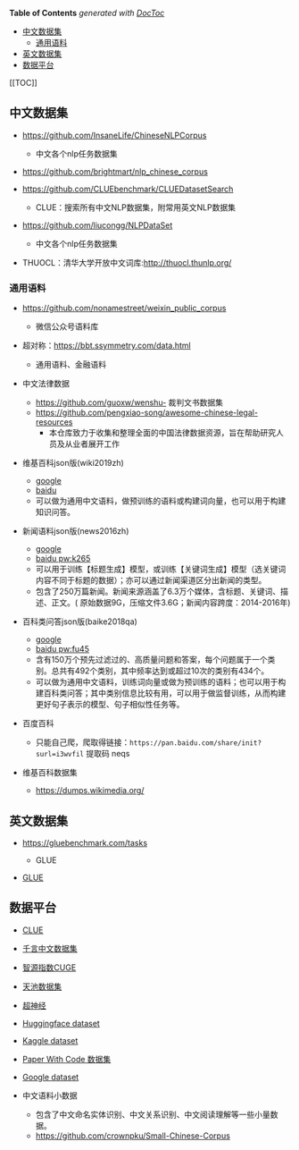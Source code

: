 <!-- START doctoc generated TOC please keep comment here to allow auto update -->
<!-- DON'T EDIT THIS SECTION, INSTEAD RE-RUN doctoc TO UPDATE -->
**Table of Contents**  *generated with [DocToc](https://github.com/thlorenz/doctoc)*

- [中文数据集](#%E4%B8%AD%E6%96%87%E6%95%B0%E6%8D%AE%E9%9B%86)
  - [通用语料](#%E9%80%9A%E7%94%A8%E8%AF%AD%E6%96%99)
- [英文数据集](#%E8%8B%B1%E6%96%87%E6%95%B0%E6%8D%AE%E9%9B%86)
- [数据平台](#%E6%95%B0%E6%8D%AE%E5%B9%B3%E5%8F%B0)

<!-- END doctoc generated TOC please keep comment here to allow auto update -->

[[TOC]]


## 中文数据集

- https://github.com/InsaneLife/ChineseNLPCorpus
  - 中文各个nlp任务数据集

- https://github.com/brightmart/nlp_chinese_corpus

- https://github.com/CLUEbenchmark/CLUEDatasetSearch
  - CLUE：搜索所有中文NLP数据集，附常用英文NLP数据集

- https://github.com/liucongg/NLPDataSet
  - 中文各个nlp任务数据集

- THUOCL：清华大学开放中文词库:http://thuocl.thunlp.org/


### 通用语料

- https://github.com/nonamestreet/weixin_public_corpus
  - 微信公众号语料库

- 超对称：https://bbt.ssymmetry.com/data.html
  - 通用语料、金融语料

- 中文法律数据
  - https://github.com/guoxw/wenshu-  裁判文书数据集
  - https://github.com/pengxiao-song/awesome-chinese-legal-resources
    - 本仓库致力于收集和整理全面的中国法律数据资源，旨在帮助研究人员及从业者展开工作

- 维基百科json版(wiki2019zh) 
  - [google](https://drive.google.com/file/d/1EdHUZIDpgcBoSqbjlfNKJ3b1t0XIUjbt/view?usp=sharing)
  - [baidu](https://pan.baidu.com/s/1uPMlIY3vhusdnhAge318TA)
  - 可以做为通用中文语料，做预训练的语料或构建词向量，也可以用于构建知识问答。

- 新闻语料json版(news2016zh)
  - [google](https://drive.google.com/file/d/1TMKu1FpTr6kcjWXWlQHX7YJsMfhhcVKp/view?usp=sharing)
  - [baidu pw:k265](https://pan.baidu.com/s/1MLLM-CdM6BhJkj8D0u3atA)
  - 可以用于训练【标题生成】模型，或训练【关键词生成】模型（选关键词内容不同于标题的数据）；亦可以通过新闻渠道区分出新闻的类型。
  - 包含了250万篇新闻。新闻来源涵盖了6.3万个媒体，含标题、关键词、描述、正文。( 原始数据9G，压缩文件3.6G；新闻内容跨度：2014-2016年)

- 百科类问答json版(baike2018qa)
  - [google](https://drive.google.com/open?id=1_vgGQZpfSxN_Ng9iTAvE7hM3Z7NVwXP2)
  - [baidu pw:fu45](https://pan.baidu.com/s/12TCEwC_Q3He65HtPKN17cA)
  - 含有150万个预先过滤过的、高质量问题和答案，每个问题属于一个类别。总共有492个类别，其中频率达到或超过10次的类别有434个。
  - 可以做为通用中文语料，训练词向量或做为预训练的语料；也可以用于构建百科类问答；其中类别信息比较有用，可以用于做监督训练，从而构建更好句子表示的模型、句子相似性任务等。

- 百度百科
  - 只能自己爬，爬取得链接：`https://pan.baidu.com/share/init?surl=i3wvfil` 提取码 neqs

- 维基百科数据集
  - https://dumps.wikimedia.org/


## 英文数据集

- https://gluebenchmark.com/tasks
  - GLUE

- [GLUE](https://gluebenchmark.com/)



## 数据平台

- [CLUE](https://www.cluebenchmarks.com/index.html)

- [千言中文数据集](https://www.luge.ai/#/)

- [智源指数CUGE](http://cuge.baai.ac.cn/#/)

- [天池数据集](https://tianchi.aliyun.com/dataset)

- [超神经](https://hyper.ai/datasets)

- [Huggingface dataset](https://huggingface.co/datasets)

- [Kaggle dataset](https://www.kaggle.com/datasets)

- [Paper With Code 数据集](https://www.paperswithcode.com/datasets)

- [Google dataset](https://datasetsearch.research.google.com/)

- 中文语料小数据
  - 包含了中文命名实体识别、中文关系识别、中文阅读理解等一些小量数据。
  - https://github.com/crownpku/Small-Chinese-Corpus


